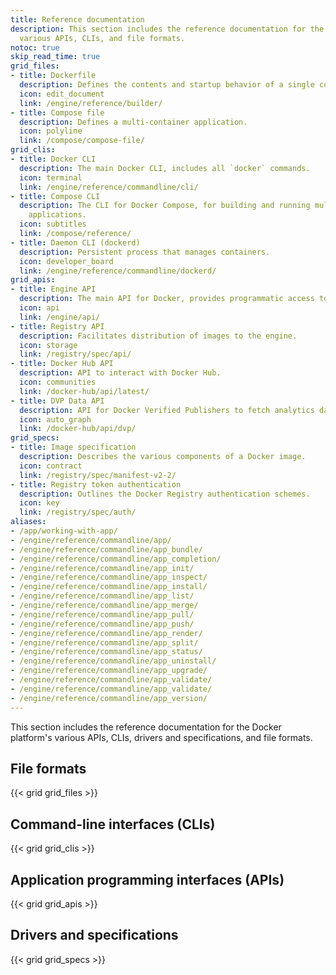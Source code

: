 ```yaml
---
title: Reference documentation
description: This section includes the reference documentation for the Docker platform’s
  various APIs, CLIs, and file formats.
notoc: true
skip_read_time: true
grid_files:
- title: Dockerfile
  description: Defines the contents and startup behavior of a single container.
  icon: edit_document
  link: /engine/reference/builder/
- title: Compose file
  description: Defines a multi-container application.
  icon: polyline
  link: /compose/compose-file/
grid_clis:
- title: Docker CLI
  description: The main Docker CLI, includes all `docker` commands.
  icon: terminal
  link: /engine/reference/commandline/cli/
- title: Compose CLI
  description: The CLI for Docker Compose, for building and running multi-container
    applications.
  icon: subtitles
  link: /compose/reference/
- title: Daemon CLI (dockerd)
  description: Persistent process that manages containers.
  icon: developer_board
  link: /engine/reference/commandline/dockerd/
grid_apis:
- title: Engine API
  description: The main API for Docker, provides programmatic access to a daemon.
  icon: api
  link: /engine/api/
- title: Registry API
  description: Facilitates distribution of images to the engine.
  icon: storage
  link: /registry/spec/api/
- title: Docker Hub API
  description: API to interact with Docker Hub.
  icon: communities
  link: /docker-hub/api/latest/
- title: DVP Data API
  description: API for Docker Verified Publishers to fetch analytics data.
  icon: auto_graph
  link: /docker-hub/api/dvp/
grid_specs:
- title: Image specification
  description: Describes the various components of a Docker image.
  icon: contract
  link: /registry/spec/manifest-v2-2/
- title: Registry token authentication
  description: Outlines the Docker Registry authentication schemes.
  icon: key
  link: /registry/spec/auth/
aliases:
- /app/working-with-app/
- /engine/reference/commandline/app/
- /engine/reference/commandline/app_bundle/
- /engine/reference/commandline/app_completion/
- /engine/reference/commandline/app_init/
- /engine/reference/commandline/app_inspect/
- /engine/reference/commandline/app_install/
- /engine/reference/commandline/app_list/
- /engine/reference/commandline/app_merge/
- /engine/reference/commandline/app_pull/
- /engine/reference/commandline/app_push/
- /engine/reference/commandline/app_render/
- /engine/reference/commandline/app_split/
- /engine/reference/commandline/app_status/
- /engine/reference/commandline/app_uninstall/
- /engine/reference/commandline/app_upgrade/
- /engine/reference/commandline/app_validate/
- /engine/reference/commandline/app_validate/
- /engine/reference/commandline/app_version/
---
```


This section includes the reference documentation for the Docker platform's
various APIs, CLIs, drivers and specifications, and file formats.

## File formats

{{< grid grid_files >}}

## Command-line interfaces (CLIs)

{{< grid grid_clis >}}

## Application programming interfaces (APIs)

{{< grid grid_apis >}}

## Drivers and specifications

{{< grid grid_specs >}}
